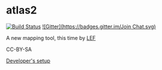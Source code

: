 # atlas2
[![Build Status](https://travis-ci.org/cdaniel/atlas2.svg?branch=master)](https://travis-ci.org/cdaniel/atlas2) [![Gitter](https://badges.gitter.im/Join Chat.svg)](https://gitter.im/atlas2)

A new mapping tool, this time by [LEF](http://www.wardleymaps.com)

CC-BY-SA

[Developer's setup](https://github.com/cdaniel/atlas2/wiki/Set-up-for-developers)

